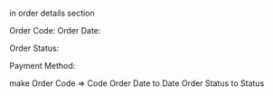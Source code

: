 
in order details section


Order Code:
Order Date:

Order Status:

Payment Method: 


make Order Code => Code
    Order Date to Date
    Order Status to Status
